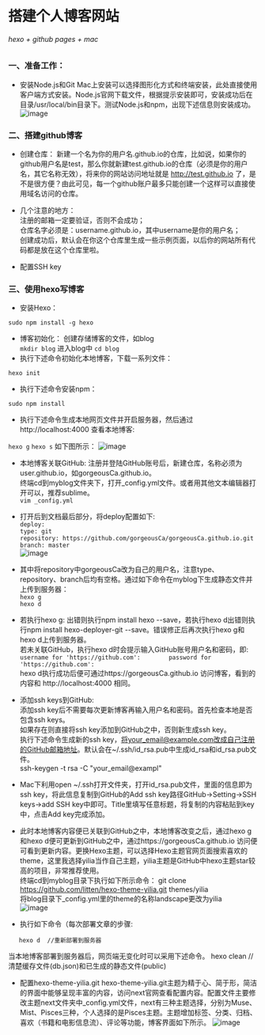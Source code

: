 # 搭建个人博客网站
###### hexo + github pages + mac
### 一、准备工作：
- 安装Node.js和Git
Mac上安装可以选择图形化方式和终端安装，此处直接使用客户端方式安装。Node.js官网下载文件，根据提示安装即可，安装成功后在目录/usr/local/bin目录下。测试Node.js和npm，出现下述信息则安装成功。  
![image](https://github.com/gorgeousCa/Dayup/blob/master/搭建个人博客网站/1.png)  

  
### 二、搭建github博客
- 创建仓库：
新建一个名为你的用户名.github.io的仓库，比如说，如果你的github用户名是test，那么你就新建test.github.io的仓库（必须是你的用户名，其它名称无效），将来你的网站访问地址就是 http://test.github.io 了，是不是很方便？由此可见，每一个github账户最多只能创建一个这样可以直接使用域名访问的仓库。  

- 几个注意的地方：  
注册的邮箱一定要验证，否则不会成功；    
仓库名字必须是：username.github.io，其中username是你的用户名；   
创建成功后，默认会在你这个仓库里生成一些示例页面，以后你的网站所有代码都是放在这个仓库里啦。

- 配置SSH key  

### 三、使用hexo写博客  
 - 安装Hexo： 
 
`sudo npm install -g hexo`  
- 博客初始化：
创建存储博客的文件，如blog  
 `mkdir blog`
 进入blog中
 `cd blog`
 - 执行下述命令初始化本地博客，下载一系列文件： 

`hexo init`

- 执行下述命令安装npm：

`sudo npm install`  

- 执行下述命令生成本地网页文件并开启服务器，然后通过http://localhost:4000 查看本地博客:

`hexo g`
`hexo s`
如下图所示：
![image](https://github.com/gorgeousCa/Dayup/blob/master/搭建个人博客网站/2.png)

- 本地博客关联GitHub:
注册并登陆GitHub账号后，新建仓库，名称必须为user.github.io，如gorgeousCa.github.io。  
终端cd到myblog文件夹下，打开_config.yml文件。或者用其他文本编辑器打开可以，推荐sublime。  
`vim _config.yml` 
- 打开后到文档最后部分，将deploy配置如下:  
          `deploy:   `     
           `type: git  `    
        `repository: https://github.com/gorgeousCa/gorgeousCa.github.io.git   `   
 ` branch: master  `  
 ![image](https://github.com/gorgeousCa/Dayup/blob/master/搭建个人博客网站/6.png)
  
- 其中将repository中gorgeousCa改为自己的用户名，注意type、repository、branch后均有空格。通过如下命令在myblog下生成静态文件并上传到服务器：  
`hexo g `       
`hexo d`        

- 若执行hexo g:
出错则执行npm install hexo --save，若执行hexo d出错则执行npm install hexo-deployer-git --save。错误修正后再次执行hexo g和hexo d上传到服务器。       
若未关联GitHub，执行hexo d时会提示输入GitHub账号用户名和密码，即:     
`username for 'https://github.com':       
password for 'https://github.com':`      
hexo d执行成功后便可通过https://gorgeousCa.github.io 访问博客，看到的内容和 http://localhost:4000 相同。  

- 添加ssh keys到GitHub:  
添加ssh key后不需要每次更新博客再输入用户名和密码。首先检查本地是否包含ssh keys。  
如果存在则直接将ssh key添加到GitHub之中，否则新生成ssh key。   
执行下述命令生成新的ssh key，将your_email@example.com改成自己注册的GitHub邮箱地址。默认会在~/.ssh/id_rsa.pub中生成id_rsa和id_rsa.pub文件。   
ssh-keygen -t rsa -C "your_email@exampl"           

- Mac下利用open ~/.ssh打开文件夹，打开id_rsa.pub文件，里面的信息即为ssh key，将此信息复制到GitHub的Add ssh key路径GitHub->Setting->SSH keys->add SSH key中即可。Title里填写任意标题，将复制的内容粘贴到key中，点击Add key完成添加。  

- 此时本地博客内容便已关联到GitHub之中，本地博客改变之后，通过hexo g和hexo d便可更新到GitHub之中，通过https://gorgeousCa.github.io 访问便可看到更新内容。更换Hexo主题，可以选择Hexo主题官网页面搜索喜欢的theme，这里我选择yilia当作自己主题，yilia主题是GitHub中hexo主题star较高的项目，非常推荐使用。  
终端cd到myblog目录下执行如下所示命令：
git clone https://github.com/litten/hexo-theme-yilia.git themes/yilia     
将blog目录下_config.yml里的theme的名称landscape更改为yilia  
![image](https://github.com/gorgeousCa/Dayup/blob/master/搭建个人博客网站/7.png)  

- 执行如下命令（每次部署文章的步骤:  

```hexo g  //生成缓存和静态文件
   hexo d  //重新部署到服务器
```
当本地博客部署到服务器后，网页端无变化时可以采用下述命令。
hexo clean  //清楚缓存文件(db.json)和已生成的静态文件(public)

- 配置hexo-theme-yilia.git
hexo-theme-yilia.git主题为精于心、简于形，简洁的界面中能够呈现丰富的内容，访问next官网查看配置内容。配置文件主要修改主题next文件夹中_config.yml文件，next有三种主题选择，分别为Muse、Mist、Pisces三种，个人选择的是Pisces主题。主题增加标签、分类、归档、喜欢（书籍和电影信息流）、评论等功能，博客界面如下所示。
![image](https://github.com/gorgeousCa/Dayup/blob/master/搭建个人博客网站/5.png)





 



    

